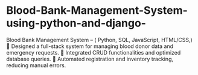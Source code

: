 # Blood-Bank-Management-System-using-python-and-django-
Blood Bank Management System – ( Python, SQL, JavaScript, HTML/CSS,)  Designed a full-stack system for managing blood donor data and emergency requests.  Integrated CRUD functionalities and optimized database queries.  Automated registration and inventory tracking, reducing manual errors.
